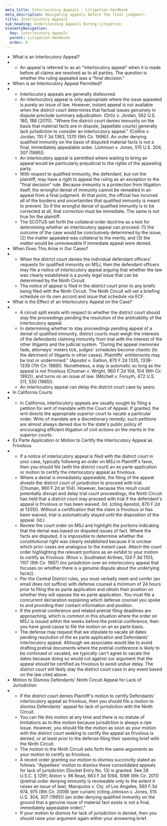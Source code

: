 ```yaml
---
meta_title: Interlocutory Appeals - Litigation Handbook
meta_description: Navigating appeals before the final judgment.
title: Interlocutory Appeals
sub_heading: Understanding Appeals During Litigation
eleventyNavigation:
  key: interlocutory-appeals
  parent: Litigation Handbook
  order: 9
---
```

-   What is an Interlocutory Appeal?
-   -   An appeal is referred to as an "interlocutory appeal" when it is made before all claims are resolved as to all parties. The question is whether the ruling appealed was a "final decision."
-   When is an Interlocutory Appeal Permitted?
-   -   Interlocutory appeals are generally disfavored.
    -   An interlocutory appeal is only appropriate where the issue appealed is purely an issue of law. However, instant appeal is not available when the district court determines that factual issues genuinely in dispute preclude summary adjudication. (Ortiz v. Jordan, 562 U.S. 180, 188 (2011)). "Where the district court denies immunity on the basis that material facts are in dispute, [appellate courts] generally lack jurisdiction to consider an interlocutory appeal." (Collins v. Jordan, 110 F.3d 1363, 1370 (9th Cir. 1996)). An order denying qualified immunity on the basis of disputed material facts is not a final, immediately appealable order. (Johnson v. Jones, 515 U.S. 304, 307 (1995)).
    -   An interlocutory appeal is permitted where waiting to bring an appeal would be particularly prejudicial to the rights of the appealing party.
    -   With respect to qualified immunity, the defendant, but not the plaintiff, may have a right to appeal the ruling as an exception to the "final decision" rule. Because immunity is a protection from litigation itself, the wrongful denial of immunity cannot be remedied in an appeal from a final judgment. At that point, the official has incurred all of the burdens and uncertainties that qualified immunity is meant to prevent. So if the wrongful denial of qualified immunity is to be corrected at all, that correction must be immediate. The same is not true for the plaintiff.
    -   The SCOTUS set forth the collateral order doctrine as a test for determining whether an interlocutory appeal can proceed: (1) the outcome of the case would be conclusively determined by the issue; (2) the matter appealed was collateral to the merits; and (3) the matter would be unreviewable if immediate appeal were denied.
-   When Does This Arise in Our Cases?
-   -   When the district court denies the individual defendant officers' requests for qualified immunity on MSJ, then the defendant officers may file a notice of interlocutory appeal arguing that whether the law was clearly established is a purely legal issue that can be determined by the Ninth Circuit.
    -   The notice of appeal is filed in the district court prior to any briefs being filed with the Ninth Circuit. The Ninth Circuit will set a briefing schedule on its own accord and issue that schedule via ECF.
-   What is the Effect of an Interlocutory Appeal on the Case?
-   -   A circuit split exists with respect to whether the district court should stay the proceedings pending the resolution of the arbitrability of the interlocutory appeal.
    -   In determining whether to stay proceedings pending appeal of a denial of qualified immunity, district courts must weigh the interests of the defendants claiming immunity from trial with the interest of the other litigants and the judicial system. "During the appeal memories fade, attorneys' meters tick, judges' schedules become chaotic (to the detriment of litigants in other cases). Plaintiffs' entitlements may be lost or undermined." (Apostol v. Gallion, 870 F.2d 1335, 1338-1339 (7th Cir. 1989)). Nonetheless, a stay is automatic so long as the appeal is not frivolous (Chuman v. Wright, 960 F.2d 104, 104 (9th Cir. 1992)), and turns on an issue of law. (Mitchell v. Forsyth, 472 U.S. 511, 530 (1985)).
    -   An interlocutory appeal can delay the district court case by years.
-   In California Courts
-   -   In California, interlocutory appeals are usually sought by filing a petition for writ of mandate with the Court of Appeal. If granted, the writ directs the appropriate superior court to vacate a particular order. Writs of mandate are a discretionary remedy; such petitions are almost always denied due to the state's public policy of encouraging efficient litigation of civil actions on the merits in the superior courts.
-   Ex Parte Application or Motion to Certify the Interlocutory Appeal as Frivolous
-   -   If a notice of interlocutory appeal is filed with the district court in your case, typically following an order on MSJ in Plaintiff's favor, then you should file (with the district court) an ex parte application or motion to certify the interlocutory appeal as frivolous.
    -   Where a denial is immediately appealable, the filing of the appeal divests the district court of jurisdiction to proceed with trial. (Chuman, 960 F.2d at 104). However, because this result could potentially disrupt and delay trial court proceedings, the Ninth Circuit has held that a district court may proceed with trial if the defendant's appeal is frivolous or has been waived. (Id. (citing Apostol, 870 F.2d at 1335)). Without a certification that the claim is frivolous or has been waived, trial is automatically stayed until the disposition of the appeal. (Id.)
    -   Review the court order on MSJ and highlight the portions indicating that the denial was based on disputed issues of fact. Where the facts are disputed, it is impossible to determine whether the constitutional right was clearly established because it is unclear which prior cases are analogous to the instant case. Attach the court order highlighting the relevant portions as an exhibit to your motion to certify as frivolous. (Knox v. Southwest Airlines, 124 F.3d 1103, 1107 (9th Cir. 1997) (no jurisdiction over an interlocutory appeal that focuses on whether there is a genuine dispute about the underlying facts)).
    -   Per the Central District rules, you must verbally meet and confer (an email does not suffice) with defense counsel a minimum of 24 hours prior to filing the ex parte application and obtain their position on whether they will oppose the ex parte application. You must file a concurrent declaration explaining which defense counsel you spoke to and providing their contact information and position.
    -   If the pretrial conference and related pretrial filing deadlines are approaching, which is common in this situation where the order on MSJ is issued within the weeks before the pretrial conference, then you have good cause to file the motion on an ex parte basis.
    -   The defense may request that we stipulate to vacate all dates pending resolution of the ex parte application and Defendants' interlocutory appeal. Although we associates would like to avoid drafting pretrial documents where the pretrial conference is likely to be continued or vacated, we typically can't agree to vacate the dates because doing so would cut against our argument that the appeal should be certified as frivolous to avoid undue delay. The district court will likely stay the district court case in any event based on the law cited above.
-   Motion to Dismiss Defendants' Ninth Circuit Appeal for Lack of Jurisdiction
-   -   If the district court denies Plaintiff's motion to certify Defendants' interlocutory appeal as frivolous, then you should file a motion to dismiss Defendants' appeal for lack of jurisdiction with the Ninth Circuit.
    -   You can file this motion at any time and there is no statute of limitations as to this motion because jurisdiction is always a ripe issue. However, you should file the motion as soon as your motion with the district court seeking to certify the appeal as frivolous is denied, or at least prior to the defense filing their opening brief with the Ninth Circuit.
    -   The motion to the Ninth Circuit sets forth the same arguments as your motion to certify as frivolous.
    -   A recent order granting our motion to dismiss succinctly stated as follows: "Appellees' motion to dismiss these consolidated appeals for lack of jurisdiction (Docket Entry No. 13) is granted. See 28 U.S.C. § 1291; Alston v. 96 Read, 663 F.3d 1094, 1098 (9th Cir. 2011) (pretrial order denying immunity is reviewable only to the extent it raises an issue of law); Maropulos v. Cty. of Los Angeles, 560 F.3d 974, 975 (9th Cir. 2009) (per curiam) (citing Johnson v. Jones, 515 U.S. 304, 307 (1995)) (an order denying qualified immunity on the ground that a genuine issue of material fact exists is not a final, immediately appealable order)."
    -   If your motion to dismiss for lack of jurisdiction is denied, then you should raise your argument again within your answering brief.